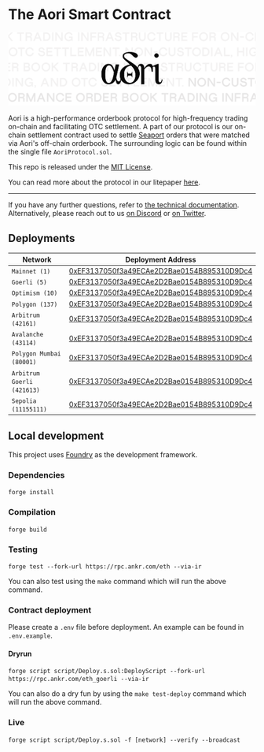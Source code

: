 # The Aori Smart Contract

![.](assets/aori.svg)

Aori is a high-performance orderbook protocol for high-frequency trading on-chain and facilitating OTC settlement. A part of our protocol is our on-chain settlement contract used to settle [Seaport](https://docs.opensea.io/reference/seaport-overview) orders that were matched via Aori's off-chain orderbook. The surrounding logic can be found within the single file `AoriProtocol.sol`.

This repo is released under the [MIT License](LICENSE).

You can read more about the protocol in our litepaper [here](https://aori-io.notion.site/Aori-A-Litepaper-62f809b5c25c4798ad2c1d48d883e7bd?pvs=4).

---

If you have any further questions, refer to [the technical documentation](https://www.aori.io/developers). Alternatively, please reach out to us [on Discord](https://discord.gg/K37wkh2ZfR) or [on Twitter](https://twitter.com/aori_io).

## Deployments
| Network | Deployment Address |
| ------- | ------------------ |
| `Mainnet (1)` | [0xEF3137050f3a49ECAe2D2Bae0154B895310D9Dc4](https://etherscan.io/address/0xEF3137050f3a49ECAe2D2Bae0154B895310D9Dc4) |
| `Goerli (5)` | [0xEF3137050f3a49ECAe2D2Bae0154B895310D9Dc4](https://goerli.etherscan.io/address/0xEF3137050f3a49ECAe2D2Bae0154B895310D9Dc4) |
| `Optimism (10)` | [0xEF3137050f3a49ECAe2D2Bae0154B895310D9Dc4](https://optimistic.etherscan.io/address/0xEF3137050f3a49ECAe2D2Bae0154B895310D9Dc4) |
| `Polygon (137)` | [0xEF3137050f3a49ECAe2D2Bae0154B895310D9Dc4](https://polygonscan.com/address/0xEF3137050f3a49ECAe2D2Bae0154B895310D9Dc4) |
| `Arbitrum (42161)` | [0xEF3137050f3a49ECAe2D2Bae0154B895310D9Dc4](https://arbiscan.io/address/0xEF3137050f3a49ECAe2D2Bae0154B895310D9Dc4) |
| `Avalanche (43114)` | [0xEF3137050f3a49ECAe2D2Bae0154B895310D9Dc4](https://snowtrace.io/address/0xEF3137050f3a49ECAe2D2Bae0154B895310D9Dc4) |
| `Polygon Mumbai (80001)` | [0xEF3137050f3a49ECAe2D2Bae0154B895310D9Dc4](https://mumbai.polygonscan.com/address/0xEF3137050f3a49ECAe2D2Bae0154B895310D9Dc4) |
| `Arbitrum Goerli (421613)` | [0xEF3137050f3a49ECAe2D2Bae0154B895310D9Dc4](https://goerli.arbiscan.io/address/0xEF3137050f3a49ECAe2D2Bae0154B895310D9Dc4) |
| `Sepolia (11155111)` | [0xEF3137050f3a49ECAe2D2Bae0154B895310D9Dc4](https://sepolia.etherscan.io/address/0xEF3137050f3a49ECAe2D2Bae0154B895310D9Dc4) |

## Local development

This project uses [Foundry](https://github.com/gakonst/foundry) as the development framework.

### Dependencies

```
forge install
```

### Compilation

```
forge build
```

### Testing

```
forge test --fork-url https://rpc.ankr.com/eth --via-ir
```

You can also test using the `make` command which will run the above command.

### Contract deployment

Please create a `.env` file before deployment. An example can be found in `.env.example`.

#### Dryrun

```
forge script script/Deploy.s.sol:DeployScript --fork-url https://rpc.ankr.com/eth_goerli --via-ir
```
You can also do a dry fun by using the `make test-deploy` command which will run the above command.

### Live

```
forge script script/Deploy.s.sol -f [network] --verify --broadcast
```
